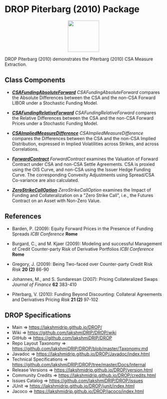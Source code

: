 # DROP Piterbarg (2010) Package

<p align="center"><img src="https://github.com/lakshmiDRIP/DROP/blob/master/DRIP_Logo.gif?raw=true" width="100"></p>

DROP Piterbarg (2010) demonstrates the Piterbarg (2010) CSA Measure Extraction.


## Class Components

 * [***CSAFundingAbsoluteForward***](https://github.com/lakshmiDRIP/DROP/tree/master/src/main/java/org/drip/sample/piterbarg2010/CSAFundingAbsoluteForward.java)
 <i>CSAFundingAbsoluteForward</i> compares the Absolute Differences between the CSA and the non-CSA Forward LIBOR under a Stochastic Funding Model.

 * [***CSAFundingRelativeForward***](https://github.com/lakshmiDRIP/DROP/tree/master/src/main/java/org/drip/sample/piterbarg2010/CSAFundingRelativeForward.java)
 <i>CSAFundingRelativeForward</i> compares the Relative Differences between the CSA and the non-CSA Forward Prices under a Stochastic Funding Model.

 * [***CSAImpliedMeasureDifference***](https://github.com/lakshmiDRIP/DROP/tree/master/src/main/java/org/drip/sample/piterbarg2010/CSAImpliedMeasureDifference.java)
 <i>CSAImpliedMeasureDifference</i> compares the Differences between the CSA and the non-CSA Implied Distribution, expressed in Implied Volatilities across Strikes, and across Correlations.

 * [***ForwardContract***](https://github.com/lakshmiDRIP/DROP/tree/master/src/main/java/org/drip/sample/piterbarg2010/ForwardContract.java)
 <i>ForwardContract</i> examines the Valuation of Forward Contract under CSA and non-CSA Settle Agreements. CSA is proxied using the OIS Curve, and non-CSA using the Issuer Hedge Funding Curve. The corresponding Convexity Adjustments using Spread/CSA Co-variance are also calculated.

 * [***ZeroStrikeCallOption***](https://github.com/lakshmiDRIP/DROP/tree/master/src/main/java/org/drip/sample/piterbarg2010/ZeroStrikeCallOption.java)
 <i>ZeroStrikeCallOption</i> examines the Impact of Funding and Collateralization on a "Zero Strike Call", i.e., the Futures Contract on an Asset with Non-Zero Value.


## References

 * Barden, P. (2009): Equity Forward Prices in the Presence of Funding Spreads <i>ICBI Conference</i> <b>Rome</b>

 * Burgard, C., and M. Kjaer (2009): Modeling and successful Management of Credit Counter-party Risk of Derivative Portfolios <i>ICBI Conference</i> <b>Rome</b>

 * Gregory, J. (2009): Being Two-faced over Counter-party Credit Risk <i>Risk</i> <b>20 (2)</b> 86-90

 * Johannes, M., and S. Sundaresan (2007): Pricing Collateralized Swaps <i>Journal of Finance</i> <b>62</b> 383-410

 * Piterbarg, V. (2010): Funding Beyond Discounting: Collateral Agreements and Derivatives Pricing <i>Risk</i> <b>21 (2)</b> 97-102


## DROP Specifications

 * Main                     => https://lakshmidrip.github.io/DROP/
 * Wiki                     => https://github.com/lakshmiDRIP/DROP/wiki
 * GitHub                   => https://github.com/lakshmiDRIP/DROP
 * Repo Layout Taxonomy     => https://github.com/lakshmiDRIP/DROP/blob/master/Taxonomy.md
 * Javadoc                  => https://lakshmidrip.github.io/DROP/Javadoc/index.html
 * Technical Specifications => https://github.com/lakshmiDRIP/DROP/tree/master/Docs/Internal
 * Release Versions         => https://lakshmidrip.github.io/DROP/version.html
 * Community Credits        => https://lakshmidrip.github.io/DROP/credits.html
 * Issues Catalog           => https://github.com/lakshmiDRIP/DROP/issues
 * JUnit                    => https://lakshmidrip.github.io/DROP/junit/index.html
 * Jacoco                   => https://lakshmidrip.github.io/DROP/jacoco/index.html
